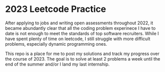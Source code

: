 # 2023 Leetcode Practice
After applying to jobs and writing open assessments throughout 2022, it became abundantly clear that all the coding problem experinece I have to date is not enough to meet the standards of top software recruiters. While I have spent plenty of time on leetcode, I still struggle with more difficult problems, especially dynamic programming ones.

This repo is a place for me to post my solutions and track my progress over the course of 2023. The goal is to solve at least 2 problems a week until the end of the summer and/or I land my last internship.
